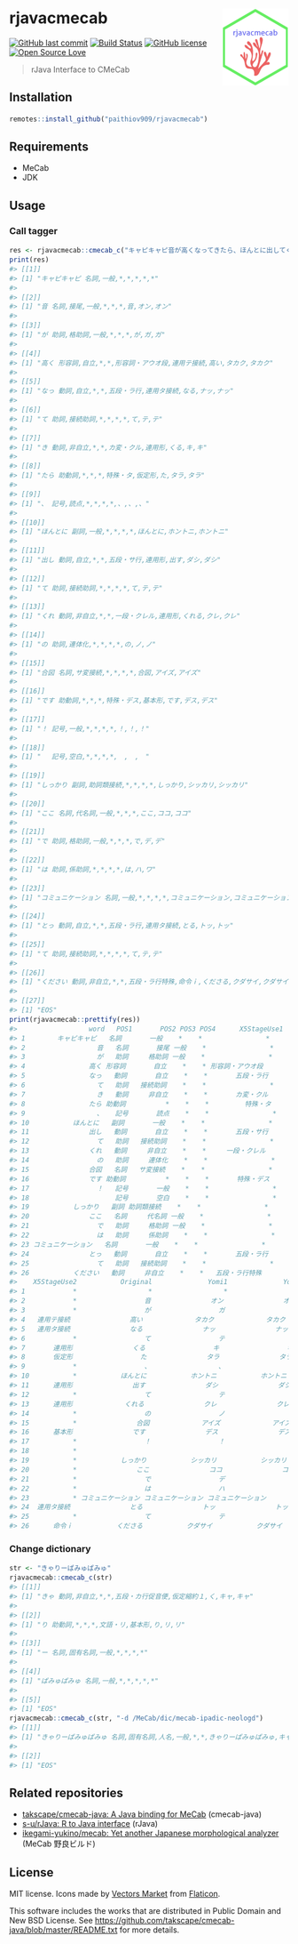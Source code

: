# rjavacmecab <img src='man/figures/logo.png' align="right" height="139" />

[![GitHub last commit](https://img.shields.io/github/last-commit/paithiov909/rjavacmecab)](#) [![Build Status](https://travis-ci.com/paithiov909/rjavacmecab.svg?branch=master)](https://travis-ci.com/paithiov909/rjavacmecab) [![GitHub license](https://img.shields.io/github/license/paithiov909/rjavacmecab)](https://github.com/paithiov909/rjavacmecab/blob/master/LICENSE) [![Open Source Love](https://badges.frapsoft.com/os/v1/open-source.svg?v=103)](https://github.com/ellerbrock/open-source-badges/)


> rJava Interface to CMeCab

## Installation

``` R
remotes::install_github("paithiov909/rjavacmecab")
```

## Requirements

- MeCab
- JDK

## Usage

### Call tagger

``` R
res <- rjavacmecab::cmecab_c("キャピキャピ音が高くなってきたら、ほんとに出してくれの合図です！　しっかりここではコミュニケーションとってください")
print(res)
#> [[1]]
#> [1] "キャピキャピ 名詞,一般,*,*,*,*,*"
#> 
#> [[2]]
#> [1] "音 名詞,接尾,一般,*,*,*,音,オン,オン"
#> 
#> [[3]]
#> [1] "が 助詞,格助詞,一般,*,*,*,が,ガ,ガ"
#> 
#> [[4]]
#> [1] "高く 形容詞,自立,*,*,形容詞・アウオ段,連用テ接続,高い,タカク,タカク"
#> 
#> [[5]]
#> [1] "なっ 動詞,自立,*,*,五段・ラ行,連用タ接続,なる,ナッ,ナッ"
#> 
#> [[6]]
#> [1] "て 助詞,接続助詞,*,*,*,*,て,テ,テ"
#> 
#> [[7]]
#> [1] "き 動詞,非自立,*,*,カ変・クル,連用形,くる,キ,キ"
#> 
#> [[8]]
#> [1] "たら 助動詞,*,*,*,特殊・タ,仮定形,た,タラ,タラ"
#> 
#> [[9]]
#> [1] "、 記号,読点,*,*,*,*,、,、,、"
#> 
#> [[10]]
#> [1] "ほんとに 副詞,一般,*,*,*,*,ほんとに,ホントニ,ホントニ"
#> 
#> [[11]]
#> [1] "出し 動詞,自立,*,*,五段・サ行,連用形,出す,ダシ,ダシ"
#> 
#> [[12]]
#> [1] "て 助詞,接続助詞,*,*,*,*,て,テ,テ"
#> 
#> [[13]]
#> [1] "くれ 動詞,非自立,*,*,一段・クレル,連用形,くれる,クレ,クレ"
#> 
#> [[14]]
#> [1] "の 助詞,連体化,*,*,*,*,の,ノ,ノ"
#> 
#> [[15]]
#> [1] "合図 名詞,サ変接続,*,*,*,*,合図,アイズ,アイズ"
#> 
#> [[16]]
#> [1] "です 助動詞,*,*,*,特殊・デス,基本形,です,デス,デス"
#> 
#> [[17]]
#> [1] "！ 記号,一般,*,*,*,*,！,！,！"
#> 
#> [[18]]
#> [1] "　 記号,空白,*,*,*,*,　,　,　"
#> 
#> [[19]]
#> [1] "しっかり 副詞,助詞類接続,*,*,*,*,しっかり,シッカリ,シッカリ"
#> 
#> [[20]]
#> [1] "ここ 名詞,代名詞,一般,*,*,*,ここ,ココ,ココ"
#> 
#> [[21]]
#> [1] "で 助詞,格助詞,一般,*,*,*,で,デ,デ"
#> 
#> [[22]]
#> [1] "は 助詞,係助詞,*,*,*,*,は,ハ,ワ"
#> 
#> [[23]]
#> [1] "コミュニケーション 名詞,一般,*,*,*,*,コミュニケーション,コミュニケーション,コミュニケーション"
#> 
#> [[24]]
#> [1] "とっ 動詞,自立,*,*,五段・ラ行,連用タ接続,とる,トッ,トッ"
#> 
#> [[25]]
#> [1] "て 助詞,接続助詞,*,*,*,*,て,テ,テ"
#> 
#> [[26]]
#> [1] "ください 動詞,非自立,*,*,五段・ラ行特殊,命令ｉ,くださる,クダサイ,クダサイ"
#> 
#> [[27]]
#> [1] "EOS"
print(rjavacmecab::prettify(res))
#>                  word   POS1       POS2 POS3 POS4      X5StageUse1
#> 1        キャピキャピ   名詞       一般    *    *                *
#> 2                  音   名詞       接尾 一般    *                *
#> 3                  が   助詞     格助詞 一般    *                *
#> 4                高く 形容詞       自立    *    * 形容詞・アウオ段
#> 5                なっ   動詞       自立    *    *       五段・ラ行
#> 6                  て   助詞   接続助詞    *    *                *
#> 7                  き   動詞     非自立    *    *       カ変・クル
#> 8                たら 助動詞          *    *    *         特殊・タ
#> 9                  、   記号       読点    *    *                *
#> 10           ほんとに   副詞       一般    *    *                *
#> 11               出し   動詞       自立    *    *       五段・サ行
#> 12                 て   助詞   接続助詞    *    *                *
#> 13               くれ   動詞     非自立    *    *     一段・クレル
#> 14                 の   助詞     連体化    *    *                *
#> 15               合図   名詞   サ変接続    *    *                *
#> 16               です 助動詞          *    *    *       特殊・デス
#> 17                 ！   記号       一般    *    *                *
#> 18                 　   記号       空白    *    *                *
#> 19           しっかり   副詞 助詞類接続    *    *                *
#> 20               ここ   名詞     代名詞 一般    *                *
#> 21                 で   助詞     格助詞 一般    *                *
#> 22                 は   助詞     係助詞    *    *                *
#> 23 コミュニケーション   名詞       一般    *    *                *
#> 24               とっ   動詞       自立    *    *       五段・ラ行
#> 25                 て   助詞   接続助詞    *    *                *
#> 26           ください   動詞     非自立    *    *   五段・ラ行特殊
#>    X5StageUse2           Original              Yomi1              Yomi2
#> 1            *                  *                  *                  *
#> 2            *                 音               オン               オン
#> 3            *                 が                 ガ                 ガ
#> 4   連用テ接続               高い             タカク             タカク
#> 5   連用タ接続               なる               ナッ               ナッ
#> 6            *                 て                 テ                 テ
#> 7       連用形               くる                 キ                 キ
#> 8       仮定形                 た               タラ               タラ
#> 9            *                 、                 、                 、
#> 10           *           ほんとに           ホントニ           ホントニ
#> 11      連用形               出す               ダシ               ダシ
#> 12           *                 て                 テ                 テ
#> 13      連用形             くれる               クレ               クレ
#> 14           *                 の                 ノ                 ノ
#> 15           *               合図             アイズ             アイズ
#> 16      基本形               です               デス               デス
#> 17           *                 ！                 ！                 ！
#> 18           *                 　                 　                 　
#> 19           *           しっかり           シッカリ           シッカリ
#> 20           *               ここ               ココ               ココ
#> 21           *                 で                 デ                 デ
#> 22           *                 は                 ハ                 ワ
#> 23           * コミュニケーション コミュニケーション コミュニケーション
#> 24  連用タ接続               とる               トッ               トッ
#> 25           *                 て                 テ                 テ
#> 26      命令ｉ           くださる           クダサイ           クダサイ
```
### Change dictionary

``` R
str <- "きゃりーぱみゅぱみゅ"
rjavacmecab::cmecab_c(str)
#> [[1]]
#> [1] "きゃ 動詞,非自立,*,*,五段・カ行促音便,仮定縮約１,く,キャ,キャ"
#> 
#> [[2]]
#> [1] "り 助動詞,*,*,*,文語・リ,基本形,り,リ,リ"
#> 
#> [[3]]
#> [1] "ー 名詞,固有名詞,一般,*,*,*,*"
#> 
#> [[4]]
#> [1] "ぱみゅぱみゅ 名詞,一般,*,*,*,*,*"
#> 
#> [[5]]
#> [1] "EOS"
rjavacmecab::cmecab_c(str, "-d /MeCab/dic/mecab-ipadic-neologd")
#> [[1]]
#> [1] "きゃりーぱみゅぱみゅ 名詞,固有名詞,人名,一般,*,*,きゃりーぱみゅぱみゅ,キャリーパミュパミュ,キャリーパミュパミュ"
#> 
#> [[2]]
#> [1] "EOS"
```

## Related repositories

- [takscape/cmecab-java: A Java binding for MeCab](https://github.com/takscape/cmecab-java) (cmecab-java)
- [s-u/rJava: R to Java interface](https://github.com/s-u/rJava) (rJava)
- [ikegami-yukino/mecab: Yet another Japanese morphological analyzer](https://github.com/ikegami-yukino/mecab) (MeCab 野良ビルド)

## License

MIT license. Icons made by [Vectors Market](https://www.flaticon.com/authors/vectors-market) from [Flaticon](https://www.flaticon.com/).

This software includes the works that are distributed in Public Domain and New BSD License. See https://github.com/takscape/cmecab-java/blob/master/README.txt for more details. 

